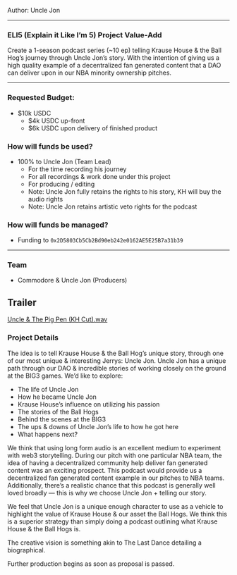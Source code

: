 Author: Uncle Jon

---

### ELI5 (Explain it Like I’m 5) Project Value-Add

Create a 1-season podcast series (~10 ep) telling Krause House & the Ball Hog’s journey through Uncle Jon’s story. With the intention of giving us a high quality example of a decentralized fan generated content that a DAO can deliver upon in our NBA minority ownership pitches. 

---

### Requested Budget:

- $10k USDC
    - $4k USDC up-front
    - $6k USDC upon delivery of finished product

### How will funds be used?

- 100% to Uncle Jon (Team Lead)
    - For the time recording his journey
    - For all recordings & work done under this project
    - For producing / editing
    - Note: Uncle Jon fully retains the rights to his story, KH will buy the audio rights
    - Note: Uncle Jon retains artistic veto rights for the podcast

### How will funds be managed?

- Funding to `0x2D5803Cb5Cb2Bd90eb242e0162AE5E25B7a31b39`

---

### Team

- Commodore & Uncle Jon (Producers)

## Trailer

[Uncle & The Pig Pen (KH Cut).wav](https://drive.google.com/file/d/1dUIjlCXdOn_nmgiHLFFU29v5YZio4nj2/view?usp=sharing)

### Project Details

The idea is to tell Krause House & the Ball Hog’s unique story, through one of our most unique & interesting Jerrys: Uncle Jon. Uncle Jon has a unique path through our DAO & incredible stories of working closely on the ground at the BIG3 games. We’d like to explore:

- The life of Uncle Jon
- How he became Uncle Jon
- Krause House’s influence on utilizing his passion
- The stories of the Ball Hogs
- Behind the scenes at the BIG3
- The ups & downs of Uncle Jon’s life to how he got here
- What happens next?

We think that using long form audio is an excellent medium to experiment with web3 storytelling. During our pitch with one particular NBA team, the idea of having a decentralized community help deliver fan generated content was an exciting prospect. This podcast would provide us a decentralized fan generated content example in our pitches to NBA teams. Additionally, there’s a realistic chance that this podcast is generally well loved broadly — this is why we choose Uncle Jon + telling our story.

We feel that Uncle Jon is a unique enough character to use as a vehicle to highlight the value of Krause House & our asset the Ball Hogs. We think this is a superior strategy than simply doing a podcast outlining what Krause House & the Ball Hogs is.

The creative vision is something akin to The Last Dance detailing a biographical.

Further production begins as soon as proposal is passed.